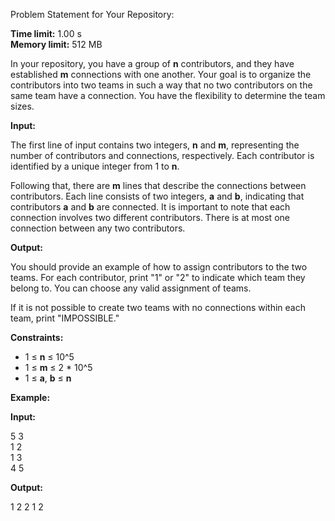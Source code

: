 Problem Statement for Your Repository:

**Time limit:** 1.00 s  
**Memory limit:** 512 MB

In your repository, you have a group of **n** contributors, and they have established **m** connections with one another. Your goal is to organize the contributors into two teams in such a way that no two contributors on the same team have a connection. You have the flexibility to determine the team sizes.

**Input:**

The first line of input contains two integers, **n** and **m**, representing the number of contributors and connections, respectively. Each contributor is identified by a unique integer from 1 to **n**.

Following that, there are **m** lines that describe the connections between contributors. Each line consists of two integers, **a** and **b**, indicating that contributors **a** and **b** are connected. It is important to note that each connection involves two different contributors. There is at most one connection between any two contributors.

**Output:**

You should provide an example of how to assign contributors to the two teams. For each contributor, print "1" or "2" to indicate which team they belong to. You can choose any valid assignment of teams.

If it is not possible to create two teams with no connections within each team, print "IMPOSSIBLE."

**Constraints:**

- 1 ≤ **n** ≤ 10^5
- 1 ≤ **m** ≤ 2 * 10^5
- 1 ≤ **a**, **b** ≤ **n**

**Example:**

**Input:**

5 3  
1 2  
1 3  
4 5  

**Output:**

1 2 2 1 2